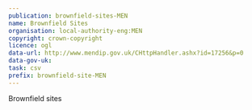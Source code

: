 ```yaml
---
publication: brownfield-sites-MEN
name: Brownfield Sites
organisation: local-authority-eng:MEN
copyright: crown-copyright
licence: ogl
data-url: http://www.mendip.gov.uk/CHttpHandler.ashx?id=17256&p=0
data-gov-uk: 
task: csv
prefix: brownfield-site-MEN
---
```


Brownfield sites

